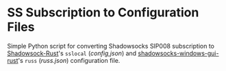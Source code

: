 # SS Subscription to Configuration Files

Simple Python script for converting Shadowsocks SIP008 subscription to
[Shadowsock-Rust][ss-rust]'s `sslocal` (*config,json*)
and [shadowsocks-windows-gui-rust][russ]'s `russ` (*russ.json*)
configuration file.

[ss-rust]: https://github.com/shadowsocks/shadowsocks-rust
[russ]: https://github.com/cg31/shadowsocks-windows-gui-rust
